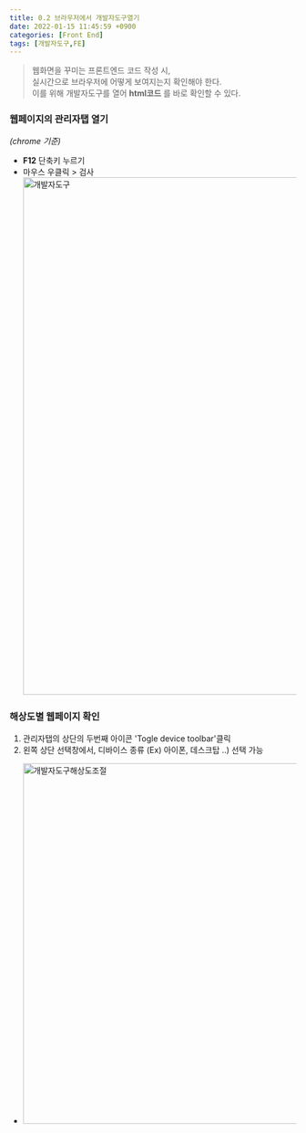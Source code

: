 ```yaml
---
title: 0.2 브라우저에서 개발자도구열기
date: 2022-01-15 11:45:59 +0900
categories: [Front End]
tags: [개발자도구,FE]
---
```


> 웹화면을 꾸미는 프론트엔드 코드 작성 시,   
실시간으로 브라우저에 어떻게 보여지는지 확인해야 한다.    
이를 위해 개발자도구를 열어 **html코드** 를 바로 확인할 수 있다.    
   

### 웹페이지의 관리자탭 열기
*(chrome 기준)* 
- **F12** 단축키 누르기
- 마우스 우클릭 > 검사
     <img width="907" alt="개발자도구" src="https://user-images.githubusercontent.com/67628725/178115868-ac966b6e-e741-4b0c-a89f-d7415b6dbc4e.png">

### 해상도별 웹페이지 확인 
1. 관리자탭의 상단의 두번째 아이콘 'Togle device toolbar'클릭
2. 왼쪽 상단 선택창에서, 디바이스 종류 (Ex) 아이폰, 데스크탑 ..) 선택 가능 
- <img width="632" alt="개발자도구해상도조절" src="https://user-images.githubusercontent.com/67628725/178115863-1efb3b5e-e33e-4434-86df-28bc874c3350.png">
